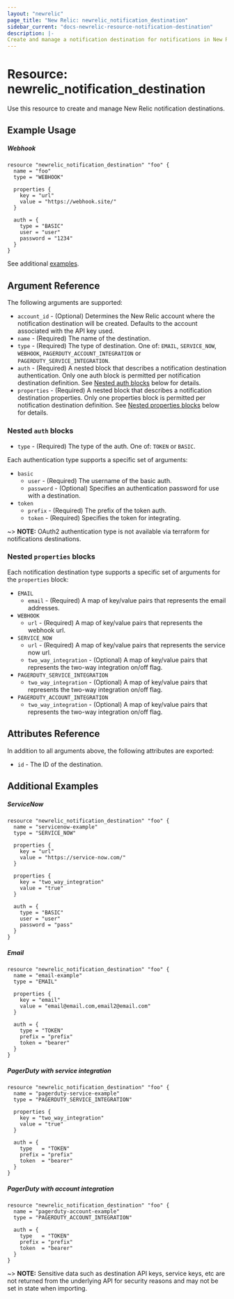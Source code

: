 ```yaml
---
layout: "newrelic"
page_title: "New Relic: newrelic_notification_destination"
sidebar_current: "docs-newrelic-resource-notification-destination"
description: |-
Create and manage a notification destination for notifications in New Relic.
---
```


# Resource: newrelic\_notification\_destination

Use this resource to create and manage New Relic notification destinations.

## Example Usage

##### Webhook
```hcl
resource "newrelic_notification_destination" "foo" {
  name = "foo"
  type = "WEBHOOK"

  properties {
    key = "url"
    value = "https://webhook.site/"
  }

  auth = {
    type = "BASIC"
    user = "user"
    password = "1234"
  }
}
```
See additional [examples](#additional-examples).

## Argument Reference

The following arguments are supported:

* `account_id` - (Optional) Determines the New Relic account where the notification destination will be created. Defaults to the account associated with the API key used.
* `name` - (Required) The name of the destination.
* `type` - (Required) The type of destination.  One of: `EMAIL`, `SERVICE_NOW`, `WEBHOOK`, `PAGERDUTY_ACCOUNT_INTEGRATION` or `PAGERDUTY_SERVICE_INTEGRATION`.
* `auth` - (Required) A nested block that describes a notification destination authentication. Only one auth block is permitted per notification destination definition.  See [Nested auth blocks](#nested-auth-blocks) below for details.
* `properties` - (Required) A nested block that describes a notification destination properties.  Only one properties block is permitted per notification destination definition.  See [Nested properties blocks](#nested-properties-blocks) below for details.

### Nested `auth` blocks

* `type` - (Required) The type of the auth.  One of: `TOKEN` or `BASIC`.

Each authentication type supports a specific set of arguments:

* `basic`
  * `user` - (Required) The username of the basic auth.
  * `password` - (Optional) Specifies an authentication password for use with a destination.
* `token`
  * `prefix` - (Required) The prefix of the token auth.
  * `token` - (Required) Specifies the token for integrating.

~> **NOTE:** OAuth2 authentication type is not available via terraform for notifications destinations.

### Nested `properties` blocks

Each notification destination type supports a specific set of arguments for the `properties` block:

* `EMAIL`
  * `email` - (Required) A map of key/value pairs that represents the email addresses.
* `WEBHOOK`
  * `url` - (Required) A map of key/value pairs that represents the webhook url.
* `SERVICE_NOW`
  * `url` - (Required) A map of key/value pairs that represents the service now url.
  * `two_way_integration` - (Optional) A map of key/value pairs that represents the two-way integration on/off flag.
* `PAGERDUTY_SERVICE_INTEGRATION`
  * `two_way_integration` - (Optional) A map of key/value pairs that represents the two-way integration on/off flag.
* `PAGERDUTY_ACCOUNT_INTEGRATION`
  * `two_way_integration` - (Optional) A map of key/value pairs that represents the two-way integration on/off flag.

## Attributes Reference

In addition to all arguments above, the following attributes are exported:

* `id` - The ID of the destination.

## Additional Examples

##### ServiceNow

```hcl
resource "newrelic_notification_destination" "foo" {
  name = "servicenow-example"
  type = "SERVICE_NOW"

  properties {
    key = "url"
    value = "https://service-now.com/"
  }

  properties {
    key = "two_way_integration"
    value = "true"
  }

  auth = {
    type = "BASIC"
    user = "user"
    password = "pass"
  }
}
```

##### Email
```hcl
resource "newrelic_notification_destination" "foo" {
  name = "email-example"
  type = "EMAIL"
  
  properties {
    key = "email"
    value = "email@email.com,email2@email.com"
  }
  
  auth = {
    type = "TOKEN"
    prefix = "prefix"
    token = "bearer"
  }
}
```

##### PagerDuty with service integration
```hcl
resource "newrelic_notification_destination" "foo" {
  name = "pagerduty-service-example"
  type = "PAGERDUTY_SERVICE_INTEGRATION"

  properties {
    key = "two_way_integration"
    value = "true"
  }

  auth = {
    type   = "TOKEN"
    prefix = "prefix"
    token  = "bearer"
  }
}
```

##### PagerDuty with account integration
```hcl
resource "newrelic_notification_destination" "foo" {
  name = "pagerduty-account-example"
  type = "PAGERDUTY_ACCOUNT_INTEGRATION"

  auth = {
    type   = "TOKEN"
    prefix = "prefix"
    token  = "bearer"
  }
}
``` 

~> **NOTE:** Sensitive data such as destination API keys, service keys, etc are not returned from the underlying API for security reasons and may not be set in state when importing.
